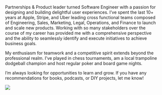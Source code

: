 Partnerships & Product leader turned Software Engineer with a passion for designing and building delightful user experiences. I’ve spent the last 10+ years at Apple, Stripe, and Uber leading cross functional teams composed of Engineering, Sales, Marketing, Legal, Operations, and Finance to launch and scale new products. Working with so many stakeholders over the course of my career has provided me with a comprehensive perspective and the ability to seamlessly identify and execute initiatives to achieve business goals.

My enthusiasm for teamwork and a competitive spirit extends beyond the professional realm. I’ve played in chess tournaments, am a local trampoline dodgeball champion and host regular poker and board game nights.

I’m always looking for opportunities to learn and grow. If you have any recommendations for books, podcasts, or DIY projects, let me know!

<img src="https://github-readme-stats.vercel.app/api?username=apporator&theme=tokyonight"/>

